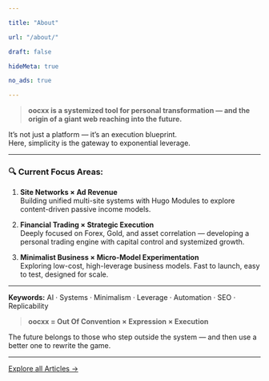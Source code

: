 ```yaml
---

title: "About"

url: "/about/"

draft: false

hideMeta: true

no_ads: true

---
```




> **oocxx is a systemized tool for personal transformation — and the origin of a giant web reaching into the future.**

It’s not just a platform — it’s an execution blueprint.  
Here, simplicity is the gateway to exponential leverage.

---

### 🔍 Current Focus Areas:

1. **Site Networks × Ad Revenue**  
   Building unified multi-site systems with Hugo Modules to explore content-driven passive income models.

2. **Financial Trading × Strategic Execution**  
   Deeply focused on Forex, Gold, and asset correlation — developing a personal trading engine with capital control and systemized growth.

3. **Minimalist Business × Micro-Model Experimentation**  
   Exploring low-cost, high-leverage business models. Fast to launch, easy to test, designed for scale.

---

**Keywords:** AI · Systems · Minimalism · Leverage · Automation · SEO · Replicability

> **oocxx = Out Of Convention × Expression × Execution**

The future belongs to those who step outside the system — and then use a better one to rewrite the game.

---
[Explore all Articles →](https://www.oocxx.com/archives/)
